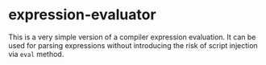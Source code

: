 # expression-evaluator
This is a very simple version of a compiler expression evaluation. It can be used for parsing expressions without introducing the risk of script injection via `eval` method.
